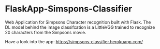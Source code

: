 # FlaskApp-Simspons-Classifier
Web Application for Simpsons Character recognition built with Flask. The DL model behind the image classifcation is a LittleVGG trained to recognize 20 characters from the Simpsons movie.

Have a look into the app: https://simpsons-classifier.herokuapp.com/

